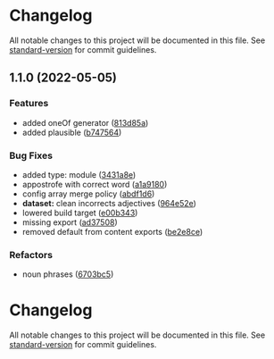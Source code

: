 # Changelog

All notable changes to this project will be documented in this file. See [standard-version](https://github.com/conventional-changelog/standard-version) for commit guidelines.

## 1.1.0 (2022-05-05)


### Features

* added oneOf generator ([813d85a](https://github.com/CorentinTh/autheur/commit/813d85a3f3a400b8ab9663a159679ca8ee990809))
* added plausible ([b747564](https://github.com/CorentinTh/autheur/commit/b747564b0676c1d492cb83350ddf70166d368671))


### Bug Fixes

* added type: module ([3431a8e](https://github.com/CorentinTh/autheur/commit/3431a8ee5c540abda16284b609ad8661e493a803))
* appostrofe with correct word ([a1a9180](https://github.com/CorentinTh/autheur/commit/a1a918082843467025da7dae90b47563f8b0d37e))
* config array merge policy ([abdf1d6](https://github.com/CorentinTh/autheur/commit/abdf1d61ce7d6866f642df5b628dcf37b4897d77))
* **dataset:** clean incorrects adjectives ([964e52e](https://github.com/CorentinTh/autheur/commit/964e52e341287c128ab6d200e0ec11cb79a53747))
* lowered build target ([e00b343](https://github.com/CorentinTh/autheur/commit/e00b34327c66d7795d86cd2f3e3d13983850379e))
* missing export ([ad37508](https://github.com/CorentinTh/autheur/commit/ad37508c38db25be95fd4253f32a658c446a7099))
* removed default from content exports ([be2e8ce](https://github.com/CorentinTh/autheur/commit/be2e8ceda2d6732e5c7b048834204e783fa97d80))


### Refactors

* noun phrases ([6703bc5](https://github.com/CorentinTh/autheur/commit/6703bc54f307aedaf7b1c6752879359871b40789))

# Changelog

All notable changes to this project will be documented in this file. See [standard-version](https://github.com/conventional-changelog/standard-version) for commit guidelines.

